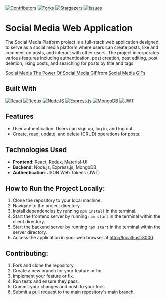 [![Contributors][contributors-shield]][contributors-url]
[![Forks][forks-shield]][forks-url]
[![Stargazers][stars-shield]][stars-url]
[![Issues][issues-shield]][issues-url]

# Social Media Web Application
The Social Media Platform project is a full-stack web application designed to serve as a social media platform where users can create posts, like and comment on posts, and interact with other users. The project incorporates various features including authentication, post creation, post editing, post deletion, liking posts, and searching for posts by title and tags.

<div class="tenor-gif-embed" data-postid="12324617" data-share-method="host" data-aspect-ratio="1.245" data-width="100%"><a href="https://tenor.com/view/social-media-the-power-of-social-media-never-underestimate-gif-12324617">Social Media The Power Of Social Media GIF</a>from <a href="https://tenor.com/search/social+media-gifs">Social Media GIFs</a></div> <script type="text/javascript" async src="https://tenor.com/embed.js"></script>

## Built With
[![React][React.js]][React-url]
[![Redux][Redux]][Redux-url]
[![NodeJS][NodeJS]][NodeJS-url]
[![Express.js][ExpressJS]][ExpressJS-url]
[![MongoDB][MongoDB]][MongoDB-url]
[![JWT][JWT]][JWT-url]

## Features
- User authentication: Users can sign up, log in, and log out.
- Create, read, update, and delete (CRUD) operations for posts.

## Technologies Used
- **Frontend**: React, Redux, Material-UI
- **Backend**: Node.js, Express.js, MongoDB
- **Authentication**: JSON Web Tokens (JWT)

## How to Run the Project Locally:

1. Clone the repository to your local machine.
2. Navigate to the project directory.
3. Install dependencies by running `npm install` in the terminal.
4. Start the frontend server by running `npm start` in the terminal within the client directory.
5. Start the backend server by running `npm start` in the terminal within the server directory.
6. Access the application in your web browser at [http://localhost:3000](http://localhost:3000).

## Contributing:

1. Fork and clone the repository.
2. Create a new branch for your feature or fix.
3. Implement your feature or fix.
4. Run tests and ensure they pass.
5. Commit your changes and push to your fork.
6. Submit a pull request to the main repository's main branch.


<!-- MARKDOWN LINKS & IMAGES -->
<!-- https://www.markdownguide.org/basic-syntax/#reference-style-links -->
[contributors-shield]: https://img.shields.io/github/contributors/SinghAstra/Social-Media-WebApp.svg?style=for-the-badge
[contributors-url]: https://github.com/SinghAstra/Social-Media-WebApp/graphs/contributors
[forks-shield]: https://img.shields.io/github/forks/SinghAstra/Social-Media-WebApp.svg?style=for-the-badge
[forks-url]: https://github.com/SinghAstra/Social-Media-WebApp/network/members
[stars-shield]: https://img.shields.io/github/stars/SinghAstra/Social-Media-WebApp.svg?style=for-the-badge
[stars-url]: https://github.com/SinghAstra/Social-Media-WebApp/stargazers
[issues-shield]: https://img.shields.io/github/issues/SinghAstra/Social-Media-WebApp.svg?style=for-the-badge
[issues-url]: https://github.com/SinghAstra/Social-Media-WebApp/issues
[product-screenshot]: images/screenshot.png
[React.js]: https://img.shields.io/badge/React-20232A?style=for-the-badge&logo=react&logoColor=61DAFB
[React-url]: https://reactjs.org/
[Redux]:https://img.shields.io/badge/redux-%23593d88.svg?style=for-the-badge&logo=redux&logoColor=white
[Redux-url]:https://redux.js.org/
[NodeJS]:https://img.shields.io/badge/node.js-6DA55F?style=for-the-badge&logo=node.js&logoColor=white
[NodeJS-url]:https://nodejs.org/en
[ExpressJS]:https://img.shields.io/badge/express.js-%23404d59.svg?style=for-the-badge&logo=express&logoColor=%2361DAFB
[ExpressJS-url]:https://expressjs.com/
[MongoDB]:https://img.shields.io/badge/MongoDB-%234ea94b.svg?style=for-the-badge&logo=mongodb&logoColor=white
[MongoDB-url]:https://www.mongodb.com/
[JWT]:https://img.shields.io/badge/JWT-black?style=for-the-badge&logo=JSON%20web%20tokens
[JWT-url]:https://jwt.io/




